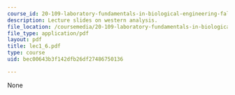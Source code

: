 ```yaml
---
course_id: 20-109-laboratory-fundamentals-in-biological-engineering-fall-2007
description: Lecture slides on western analysis.
file_location: /coursemedia/20-109-laboratory-fundamentals-in-biological-engineering-fall-2007/bec00643b3f142dfb26df27486750136_lec1_6.pdf
file_type: application/pdf
layout: pdf
title: lec1_6.pdf
type: course
uid: bec00643b3f142dfb26df27486750136

---
```

None